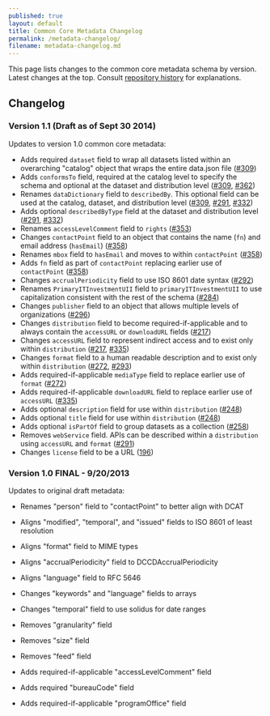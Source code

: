 ```yaml
---
published: true
layout: default
title: Common Core Metadata Changelog
permalink: /metadata-changelog/
filename: metadata-changelog.md
---
```

This page lists changes to the common core metadata schema by version. Latest changes at the top. Consult [repository history](https://github.com/project-open-data/project-open-data.github.io/issues?q=is%3Aopen) for explanations.

## Changelog

### Version 1.1 (Draft as of Sept 30 2014)

Updates to version 1.0 common core metadata:
  
* Adds required `dataset` field to wrap all datasets listed within an overarching "catalog" object that wraps the entire data.json file ([#309](https://github.com/project-open-data/project-open-data.github.io/issues/309))
* Adds `conformsTo` field, required at the catalog level to specify the schema and optional at the dataset and distribution level ([#309](https://github.com/project-open-data/project-open-data.github.io/issues/309), [#362](https://github.com/project-open-data/project-open-data.github.io/issues/362))
* Renames `dataDictionary` field to `describedBy`. This optional field can be used at the catalog, dataset, and distribution level ([#309](https://github.com/project-open-data/project-open-data.github.io/issues/309), [#291](https://github.com/project-open-data/project-open-data.github.io/issues/291), [#332](https://github.com/project-open-data/project-open-data.github.io/issues/332))
* Adds optional `describedByType` field at the dataset and distribution level ([#291](https://github.com/project-open-data/project-open-data.github.io/issues/291), [#332](https://github.com/project-open-data/project-open-data.github.io/issues/332))
* Renames `accessLevelComment` field to `rights` ([#353](https://github.com/project-open-data/project-open-data.github.io/issues/353))
* Changes `contactPoint` field to an object that contains the name (`fn`) and email address (`hasEmail`) ([#358](https://github.com/project-open-data/project-open-data.github.io/issues/358)) 
* Renames `mbox` field to `hasEmail` and moves to within `contactPoint` ([#358](https://github.com/project-open-data/project-open-data.github.io/issues/358))  
* Adds `fn` field as part of `contactPoint` replacing earlier use of `contactPoint` ([#358](https://github.com/project-open-data/project-open-data.github.io/issues/358)) 
* Changes `accrualPeriodicity` field to use ISO 8601 date syntax ([#292](https://github.com/project-open-data/project-open-data.github.io/issues/292)) 
* Renames `PrimaryITInvestmentUII` field to `primaryITInvestmentUII` to use capitalization consistent with the rest of the schema ([#284](https://github.com/project-open-data/project-open-data.github.io/issues/284)) 
* Changes `publisher` field to an object that allows multiple levels of organizations ([#296](https://github.com/project-open-data/project-open-data.github.io/issues/296)) 
* Changes `distribution` field to become required-if-applicable and to always contain the `accessURL` or `downloadURL` fields ([#217](https://github.com/project-open-data/project-open-data.github.io/issues/217))
* Changes `accessURL` field to represent indirect access and to exist only within `distribution` ([#217](https://github.com/project-open-data/project-open-data.github.io/issues/217), [#335](https://github.com/project-open-data/project-open-data.github.io/issues/335))
* Changes `format` field to a human readable description and to exist only within `distribution` ([#272](https://github.com/project-open-data/project-open-data.github.io/issues/272), [#293](https://github.com/project-open-data/project-open-data.github.io/issues/293)) 
* Adds required-if-applicable `mediaType` field to replace earlier use of `format` ([#272](https://github.com/project-open-data/project-open-data.github.io/issues/272)) 
* Adds required-if-applicable `downloadURL` field to replace earlier use of `accessURL` ([#335](https://github.com/project-open-data/project-open-data.github.io/issues/335)) 
* Adds optional `description` field for use within `distribution` ([#248](https://github.com/project-open-data/project-open-data.github.io/issues/248)) 
* Adds optional `title` field for use within `distribution` ([#248](https://github.com/project-open-data/project-open-data.github.io/issues/248)) 
* Adds optional `isPartOf` field to group datasets as a collection ([#258](https://github.com/project-open-data/project-open-data.github.io/issues/258)) 
* Removes `webService` field. APIs can be described within a `distribution` using `accessURL` and `format` ([#291](https://github.com/project-open-data/project-open-data.github.io/issues/291)) 
* Changes `license` field to be a URL ([196](https://github.com/project-open-data/project-open-data.github.io/issues/196))

### Version 1.0 FINAL - 9/20/2013

Updates to original draft metadata:

* Renames "person" field to "contactPoint" to better align with DCAT
* Aligns "modified", "temporal", and "issued" fields to ISO 8601 of least resolution
* Aligns "format" field to MIME types
* Aligns "accrualPeriodicity" field to DCCDAccrualPeriodicity
* Aligns "language" field to RFC 5646
 
* Changes "keywords" and "language" fields to arrays
* Changes "temporal" field to use solidus for date ranges

* Removes "granularity" field
* Removes "size" field
* Removes "feed" field

* Adds required-if-applicable "accessLevelComment" field
* Adds required "bureauCode" field
* Adds required-if-applicable "programOffice" field 

